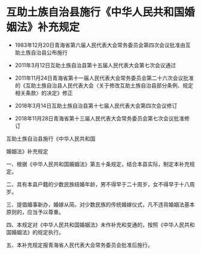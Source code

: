# 互助土族自治县施行《中华人民共和国婚姻法》补充规定

- 1983年12月20日青海省第六届人民代表大会常务委员会第四次会议批准由互助土族自治县公布施行

- 2011年3月12日互助土族自治县第十五届人民代表大会第七次会议通过

- 2011年11月24日青海省第十一届人民代表大会常务委员会第二十六次会议批准的《互助土族自治县人民代表大会〈关于修改互助土族自治县部分条例、规定相关条款〉的决定》修正

- 2018年3月14日互助土族自治县第十七届人民代表大会第四次会议修订

- 2018年11月28日青海省第十三届人民代表大会常务委员会第七次会议批准修订

<!-- INFO END -->

互助土族自治县施行《中华人民共和国

婚姻法》补充规定

一、根据《中华人民共和国婚姻法》第五十条规定，结合本县实际，制定本补充规定。

二、具有本县户籍的少数民族结婚年龄，男不得早于二十周岁，女不得早于十八周岁。

三、提倡婚事新办，婚嫁从简。对少数民族的传统婚嫁仪式，凡不违背婚姻法基本原则的，应当予以尊重。

四、本规定对《中华人民共和国婚姻法》未作补充和变通的，按照《中华人民共和国婚姻法》的规定执行。

五、本补充规定报青海省人民代表大会常务委员会批准后施行。
